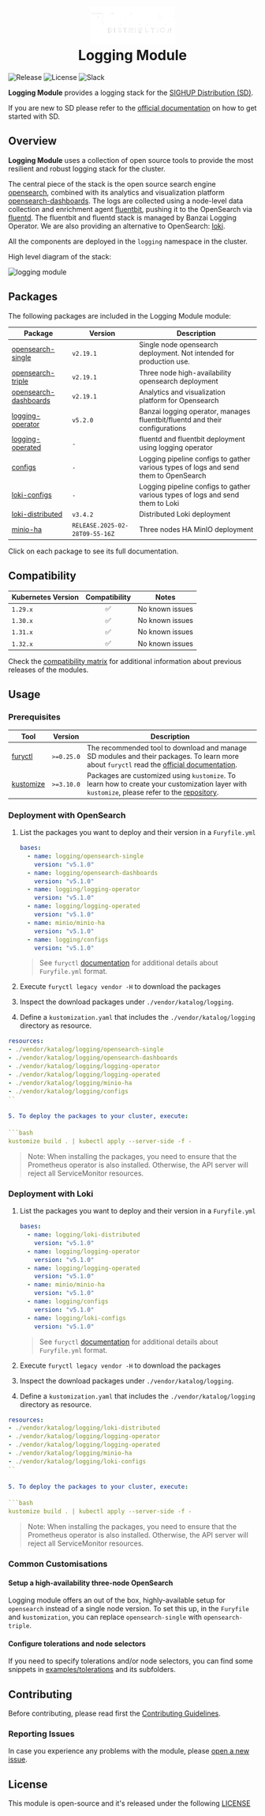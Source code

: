 <!-- markdownlint-disable MD033 MD045 -->
<h1 align="center">
<picture>
  <source media="(prefers-color-scheme: dark)" srcset="https://raw.githubusercontent.com/sighupio/distribution/refs/heads/main/docs/assets/white-logo.png">
  <source media="(prefers-color-scheme: light)" srcset="https://raw.githubusercontent.com/sighupio/distribution/refs/heads/main/docs/assets/black-logo.png">
  <img alt="Shows a black logo in light color mode and a white one in dark color mode." src="https://raw.githubusercontent.com/sighupio/distribution/refs/heads/main/docs/assets/white-logo.png">
</picture><br/>
  Logging Module
</h1>
<!-- markdownlint-enable MD033 MD045 -->

![Release](https://img.shields.io/badge/Latest%20Release-v5.1.0-blue)
![License](https://img.shields.io/github/license/sighupio/module-logging?label=License)
![Slack](https://img.shields.io/badge/slack-@kubernetes/fury-yellow.svg?logo=slack&label=Slack)

<!-- <SD-DOCS> -->

**Logging Module** provides a logging stack for the [SIGHUP Distribution (SD)][kfd-repo].

If you are new to SD please refer to the [official documentation][kfd-docs] on how to get started with SD.

## Overview

**Logging Module** uses a collection of open source tools to provide the most resilient and robust logging stack for the cluster.

The central piece of the stack is the open source search engine [opensearch][opensearch-page], combined
with its analytics and visualization platform [opensearch-dashboards][opensearch-dashboards-page].
The logs are collected using a node-level data collection and enrichment agent [fluentbit][fluentbit-page],
pushing it to the OpenSearch via [fluentd][fluentd-page]. The fluentbit and fluentd stack is managed by Banzai Logging Operator.
We are also providing an alternative to OpenSearch: [loki][loki-page].

All the components are deployed in the `logging` namespace in the cluster.

High level diagram of the stack:

![logging module](docs/images/diagram.png "Logging Module")

## Packages

The following packages are included in the Logging Module module:

| Package                                                | Version                        | Description                                                                          |
| ------------------------------------------------------ | ------------------------------ | ------------------------------------------------------------------------------------ |
| [opensearch-single](katalog/opensearch-single)         | `v2.19.1`                      | Single node opensearch deployment. Not intended for production use.                  |
| [opensearch-triple](katalog/opensearch-triple)         | `v2.19.1`                      | Three node high-availability opensearch deployment                                   |
| [opensearch-dashboards](katalog/opensearch-dashboards) | `v2.19.1`                      | Analytics and visualization platform for Opensearch                                  |
| [logging-operator](katalog/logging-operator)           | `v5.2.0`                       | Banzai logging operator, manages fluentbit/fluentd and their configurations          |
| [logging-operated](katalog/logging-operated)           | `-`                            | fluentd and fluentbit deployment using logging operator                              |
| [configs](katalog/configs)                             | `-`                            | Logging pipeline configs to gather various types of logs and send them to OpenSearch |
| [loki-configs](katalog/loki-configs)                   | `-`                            | Logging pipeline configs to gather various types of logs and send them to Loki       |
| [loki-distributed](katalog/loki-distributed)           | `v3.4.2`                       | Distributed Loki deployment                                                          |
| [minio-ha](katalog/minio-ha)                           | `RELEASE.2025-02-28T09-55-16Z` | Three nodes HA MinIO deployment                                                      |

Click on each package to see its full documentation.

## Compatibility

| Kubernetes Version |   Compatibility    | Notes           |
| ------------------ | :----------------: | --------------- |
| `1.29.x`           | :white_check_mark: | No known issues |
| `1.30.x`           | :white_check_mark: | No known issues |
| `1.31.x`           | :white_check_mark: | No known issues |
| `1.32.x`           | :white_check_mark: | No known issues |

Check the [compatibility matrix][compatibility-matrix] for additional information about previous releases of the modules.

## Usage

### Prerequisites

| Tool                        | Version    | Description                                                                                                                                                    |
| --------------------------- | ---------- | -------------------------------------------------------------------------------------------------------------------------------------------------------------- |
| [furyctl][furyctl-repo]     | `>=0.25.0` | The recommended tool to download and manage SD modules and their packages. To learn more about `furyctl` read the [official documentation][furyctl-repo].     |
| [kustomize][kustomize-repo] | `>=3.10.0` | Packages are customized using `kustomize`. To learn how to create your customization layer with `kustomize`, please refer to the [repository][kustomize-repo]. |

### Deployment with OpenSearch

1. List the packages you want to deploy and their version in a `Furyfile.yml`

    ```yaml
    bases:
      - name: logging/opensearch-single
        version: "v5.1.0"
      - name: logging/opensearch-dashboards
        version: "v5.1.0"
      - name: logging/logging-operator
        version: "v5.1.0"
      - name: logging/logging-operated
        version: "v5.1.0"
      - name: minio/minio-ha
        version: "v5.1.0"
      - name: logging/configs
        version: "v5.1.0"
    ```

    > See `furyctl` [documentation][furyctl-repo] for additional details about `Furyfile.yml` format.

2. Execute `furyctl legacy vendor -H` to download the packages

3. Inspect the download packages under `./vendor/katalog/logging`.

4. Define a `kustomization.yaml` that includes the `./vendor/katalog/logging` directory as resource.

```yaml
resources:
- ./vendor/katalog/logging/opensearch-single
- ./vendor/katalog/logging/opensearch-dashboards
- ./vendor/katalog/logging/logging-operator
- ./vendor/katalog/logging/logging-operated
- ./vendor/katalog/logging/minio-ha
- ./vendor/katalog/logging/configs
``

5. To deploy the packages to your cluster, execute:

```bash
kustomize build . | kubectl apply --server-side -f -
```

> Note: When installing the packages, you need to ensure that the Prometheus operator is also installed.
> Otherwise, the API server will reject all ServiceMonitor resources.

### Deployment with Loki

1. List the packages you want to deploy and their version in a `Furyfile.yml`

    ```yaml
    bases:
      - name: logging/loki-distributed
        version: "v5.1.0"
      - name: logging/logging-operator
        version: "v5.1.0"
      - name: logging/logging-operated
        version: "v5.1.0"
      - name: minio/minio-ha
        version: "v5.1.0"
      - name: logging/configs
        version: "v5.1.0"
      - name: logging/loki-configs
        version: "v5.1.0"
    ```

    > See `furyctl` [documentation][furyctl-repo] for additional details about `Furyfile.yml` format.

2. Execute `furyctl legacy vendor -H` to download the packages

3. Inspect the download packages under `./vendor/katalog/logging`.

4. Define a `kustomization.yaml` that includes the `./vendor/katalog/logging` directory as resource.

```yaml
resources:
- ./vendor/katalog/logging/loki-distributed
- ./vendor/katalog/logging/logging-operator
- ./vendor/katalog/logging/logging-operated
- ./vendor/katalog/logging/minio-ha
- ./vendor/katalog/logging/loki-configs
``

5. To deploy the packages to your cluster, execute:

```bash
kustomize build . | kubectl apply --server-side -f -
```

> Note: When installing the packages, you need to ensure that the Prometheus operator is also installed.
> Otherwise, the API server will reject all ServiceMonitor resources.

### Common Customisations

#### Setup a high-availability three-node OpenSearch

Logging module offers an out of the box, highly-available setup for `opensearch` instead of a single node version. To set this up, in the `Furyfile` and `kustomization`, you can replace `opensearch-single` with `opensearch-triple`.

#### Configure tolerations and node selectors

If you need to specify tolerations and/or node selectors, you can find some snippets in [examples/tolerations](examples/tolerations) and its subfolders.

<!-- Links -->

[opensearch-page]: https://opensearch.org
[opensearch-dashboards-page]: https://opensearch.org
[fluentbit-page]: https://fluentbit.io/
[fluentd-page]: https://www.fluentd.org/
[loki-page]: https://grafana.com/oss/loki/
[kfd-repo]: https://github.com/sighupio/distribution
[furyctl-repo]: https://github.com/sighupio/furyctl
[kustomize-repo]: https://github.com/kubernetes-sigs/kustomize
[kfd-docs]: https://docs.sighup.io/docs/distribution/
[compatibility-matrix]: https://github.com/sighupio/module-logging/blob/master/docs/COMPATIBILITY_MATRIX.md

<!-- </SD-DOCS> -->

<!-- <FOOTER> -->

## Contributing

Before contributing, please read first the [Contributing Guidelines](docs/CONTRIBUTING.md).

### Reporting Issues

In case you experience any problems with the module, please [open a new issue](https://github.com/sighupio/module-logging/issues/new/choose).

## License

This module is open-source and it's released under the following [LICENSE](LICENSE)

<!-- </FOOTER> -->
